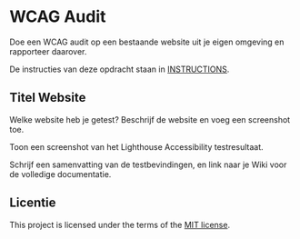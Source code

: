 # WCAG Audit 

Doe een WCAG audit op een bestaande website uit je eigen omgeving en rapporteer daarover.

De instructies van deze opdracht staan in [INSTRUCTIONS](https://github.com/fdnd-task/wcag-audit/blob/main/docs/INSTRUCTIONS.md).
 

## Titel Website

Welke website heb je getest? Beschrijf de website en voeg een screenshot toe.

Toon een screenshot van het Lighthouse Accessibility testresultaat.

Schrijf een samenvatting van de testbevindingen, en link naar je Wiki voor de volledige documentatie.

## Licentie

This project is licensed under the terms of the [MIT license](./LICENSE).
